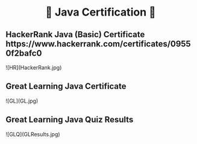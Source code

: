 <h1 align="center">📜 Java Certification 📜</h1>

<h2>HackerRank Java (Basic) Certificate <br>https://www.hackerrank.com/certificates/09550f2bafc0</h2>
![HR](HackerRank.jpg)
<br>
<h2>Great Learning Java Certificate</h2>
![GL](GL.jpg)
<br>
<h2>Great Learning Java Quiz Results</h2>
![GLQ](GLResults.jpg)
